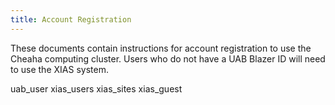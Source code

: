 ```yaml
---
title: Account Registration
---
```


These documents contain instructions for account registration to use the
Cheaha computing cluster. Users who do not have a UAB Blazer ID will
need to use the XIAS system.

<div class="toctree" maxdepth="2">

uab_user xias_users xias_sites xias_guest

</div>
